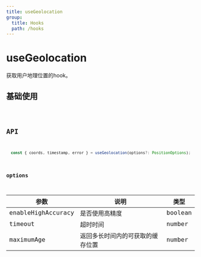 ```yaml
---
title: useGeolocation
group:
  title: Hooks
  path: /hooks
---
```


# useGeolocation

获取用户地理位置的hook。

## 基础使用

<code src="./demos/demo1.tsx" />

## API

```javascript
  const { coords, timestamp, error } = useGeolocation(options?: PositionOptions);
```

### options

| 参数               | 说明                             | 类型    |
| ------------------ | -------------------------------- | ------- |
| enableHighAccuracy | 是否使用高精度                   | boolean |
| timeout            | 超时时间                         | number  |
| maximumAge         | 返回多长时间内的可获取的缓存位置 | number  |

